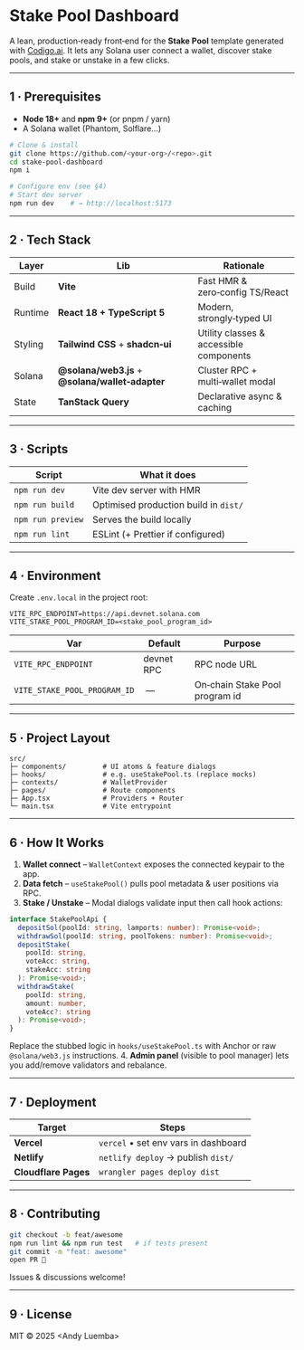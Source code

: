 # Stake Pool Dashboard

A lean, production‑ready front‑end for the **Stake Pool** template generated with [Codigo.ai](https://codigo.ai). It lets any Solana user connect a wallet, discover stake pools, and stake or unstake in a few clicks.

---

## 1 · Prerequisites

- **Node 18+** and **npm 9+** (or pnpm / yarn)
- A Solana wallet (Phantom, Solflare…)

```bash
# Clone & install
git clone https://github.com/<your‑org>/<repo>.git
cd stake‑pool‑dashboard
npm i

# Configure env (see §4)
# Start dev server
npm run dev    # → http://localhost:5173
```

---

## 2 · Tech Stack

| Layer   | Lib                                              | Rationale                               |
| ------- | ------------------------------------------------ | --------------------------------------- |
| Build   | **Vite**                                         | Fast HMR & zero‑config TS/React         |
| Runtime | **React 18 + TypeScript 5**                      | Modern, strongly‑typed UI               |
| Styling | **Tailwind CSS** + **shadcn‑ui**                 | Utility classes & accessible components |
| Solana  | **@solana/web3.js** + **@solana/wallet‑adapter** | Cluster RPC + multi‑wallet modal        |
| State   | **TanStack Query**                               | Declarative async & caching             |

---

## 3 · Scripts

| Script            | What it does                          |
| ----------------- | ------------------------------------- |
| `npm run dev`     | Vite dev server with HMR              |
| `npm run build`   | Optimised production build in `dist/` |
| `npm run preview` | Serves the build locally              |
| `npm run lint`    | ESLint (+ Prettier if configured)     |

---

## 4 · Environment

Create `.env.local` in the project root:

```dotenv
VITE_RPC_ENDPOINT=https://api.devnet.solana.com
VITE_STAKE_POOL_PROGRAM_ID=<stake_pool_program_id>
```

| Var                          | Default    | Purpose                        |
| ---------------------------- | ---------- | ------------------------------ |
| `VITE_RPC_ENDPOINT`          | devnet RPC | RPC node URL                   |
| `VITE_STAKE_POOL_PROGRAM_ID` |  —         | On‑chain Stake Pool program id |

---

## 5 · Project Layout

```
src/
├─ components/         # UI atoms & feature dialogs
├─ hooks/              # e.g. useStakePool.ts (replace mocks)
├─ contexts/           # WalletProvider
├─ pages/              # Route components
├─ App.tsx             # Providers + Router
└─ main.tsx            # Vite entrypoint
```

---

## 6 · How It Works

1. **Wallet connect** – `WalletContext` exposes the connected keypair to the app.
2. **Data fetch** – `useStakePool()` pulls pool metadata & user positions via RPC.
3. **Stake / Unstake** – Modal dialogs validate input then call hook actions:

```ts
interface StakePoolApi {
  depositSol(poolId: string, lamports: number): Promise<void>;
  withdrawSol(poolId: string, poolTokens: number): Promise<void>;
  depositStake(
    poolId: string,
    voteAcc: string,
    stakeAcc: string
  ): Promise<void>;
  withdrawStake(
    poolId: string,
    amount: number,
    voteAcc?: string
  ): Promise<void>;
}
```

Replace the stubbed logic in `hooks/useStakePool.ts` with Anchor or raw `@solana/web3.js` instructions.
4\. **Admin panel** (visible to pool manager) lets you add/remove validators and rebalance.

---

## 7 · Deployment

| Target               | Steps                                |
| -------------------- | ------------------------------------ |
| **Vercel**           | `vercel` • set env vars in dashboard |
| **Netlify**          | `netlify deploy` → publish `dist/`   |
| **Cloudflare Pages** | `wrangler pages deploy dist`         |

---

## 8 · Contributing

```bash
git checkout -b feat/awesome
npm run lint && npm run test   # if tests present
git commit -m "feat: awesome"
open PR 🚀
```

Issues & discussions welcome!

---

## 9 · License

MIT © 2025 \<Andy Luemba>

